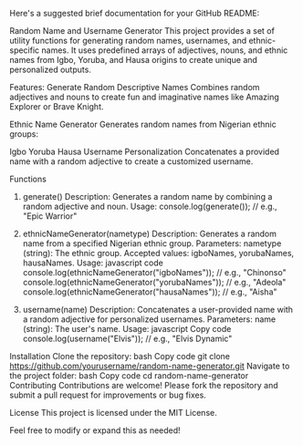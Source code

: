 Here's a suggested brief documentation for your GitHub README:

Random Name and Username Generator
This project provides a set of utility functions for generating random names, usernames, and ethnic-specific names. It uses predefined arrays of adjectives, nouns, and ethnic names from Igbo, Yoruba, and Hausa origins to create unique and personalized outputs.

Features:
Generate Random Descriptive Names
Combines random adjectives and nouns to create fun and imaginative names like Amazing Explorer or Brave Knight.

Ethnic Name Generator
Generates random names from Nigerian ethnic groups:

Igbo
Yoruba
Hausa
Username Personalization
Concatenates a provided name with a random adjective to create a customized username.

Functions
1. generate()
Description: Generates a random name by combining a random adjective and noun.
Usage:
console.log(generate()); // e.g., "Epic Warrior"

3. ethnicNameGenerator(nametype)
Description: Generates a random name from a specified Nigerian ethnic group.
Parameters:
nametype (string): The ethnic group. Accepted values: igboNames, yorubaNames, hausaNames.
Usage:
javascript code
console.log(ethnicNameGenerator("igboNames")); // e.g., "Chinonso"
console.log(ethnicNameGenerator("yorubaNames")); // e.g., "Adeola"
console.log(ethnicNameGenerator("hausaNames")); // e.g., "Aisha"

5. username(name)
Description: Concatenates a user-provided name with a random adjective for personalized usernames.
Parameters:
name (string): The user's name.
Usage:
javascript
Copy code
console.log(username("Elvis")); // e.g., "Elvis Dynamic"

Installation
Clone the repository:
bash
Copy code
git clone https://github.com/yourusername/random-name-generator.git
Navigate to the project folder:
bash
Copy code
cd random-name-generator
Contributing
Contributions are welcome! Please fork the repository and submit a pull request for improvements or bug fixes.

License
This project is licensed under the MIT License.

Feel free to modify or expand this as needed!
